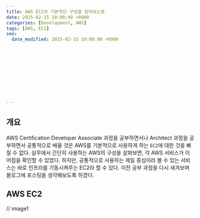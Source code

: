 ```yaml
---
title: AWS EC2의 기본적인 구성을 알아보는중
date: 2025-02-15 10:00:00 +0900
categories: [Development, AWS]
tags: [AWS, EC2]
seo:
  date_modified: 2025-02-15 10:00:00 +0900











---
```




## 개요

AWS Certification Developer Associate 과정을 공부하면서나 Architect 과정을 공부하면서 공통적으로 배울 것은 AWS를 기본적으로 사용하게 하는 `EC2`에 대한 것을 빠질 수 없다. 실무에서 간단히 사용하는 AWS의 구성을 살펴보면, 각 AWS 서비스가 이어짐을 확인할 수 있었다. 하지만, 공통적으로 사용하는 제일 중심이라 볼 수 있는 서비스는 바로 인프라를 기동시켜주는 EC2라 할 수 있다. 이전 공부 과정을 다시 새겨보며 블로그에 포스팅을 생각해보도록 하겠다.

## AWS EC2

 // image1

